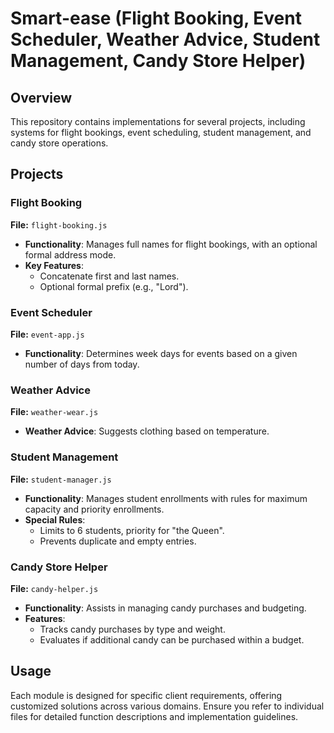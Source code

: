 # Smart-ease (Flight Booking, Event Scheduler, Weather Advice, Student Management, Candy Store Helper)

## Overview
This repository contains implementations for several projects, including systems for flight bookings, event scheduling, student management, and candy store operations.

## Projects

### Flight Booking
**File:** `flight-booking.js`
- **Functionality**: Manages full names for flight bookings, with an optional formal address mode.
- **Key Features**:
  - Concatenate first and last names.
  - Optional formal prefix (e.g., "Lord").

### Event Scheduler
**File:** `event-app.js`
- **Functionality**: Determines week days for events based on a given number of days from today.
### Weather Advice
**File:** `weather-wear.js`
- **Weather Advice**: Suggests clothing based on temperature.

### Student Management
**File:** `student-manager.js`
- **Functionality**: Manages student enrollments with rules for maximum capacity and priority enrollments.
- **Special Rules**:
  - Limits to 6 students, priority for "the Queen".
  - Prevents duplicate and empty entries.

### Candy Store Helper
**File:** `candy-helper.js`
- **Functionality**: Assists in managing candy purchases and budgeting.
- **Features**:
  - Tracks candy purchases by type and weight.
  - Evaluates if additional candy can be purchased within a budget.

## Usage
Each module is designed for specific client requirements, offering customized solutions across various domains. Ensure you refer to individual files for detailed function descriptions and implementation guidelines.

